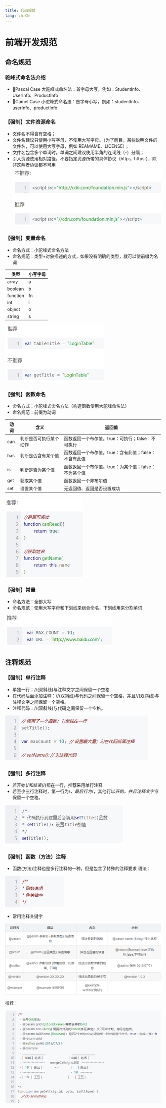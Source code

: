 ```yaml
---
title: 代码规范
lang: zh-CN
---
```


# 前端开发规范

## 命名规范

### 驼峰式命名法介绍

-   Pascal Case 大驼峰式命名法：首字母大写，例如：StudentInfo、UserInfo、ProductInfo
-   Camel Case 小驼峰式命名法：首字母小写，例如：studentInfo、userInfo、productInfo

### 【强制】文件资源命名

-   文件名不得含有空格；
-   文件名建议只使用小写字母，不使用大写字母。（为了醒目，某些说明文件的文件名，可以使用大写字母，例如 REAMAME、LICENSE）；
-   文件名包含多个单词时，单词之间建议使用半角的连词线（-）分隔；
-   引入资源使用相对路径，不要指定资源所带的具体协议（http:，https:），除非这两者协议都不可用
![不指定协议](../assets/code-1.png)

### 【强制】变量命名
* 命名方式：小驼峰式命名方法
* 命名规范：类型+对象描述的方式，如果没有明确的类型，就可以使前缀为名词

|类型	|小写字母|
|--|--|
|array	|a|
|boolean	|b|
|function	|fn|
|int	|i|
|object	|o|
|string	|s|
![命名规范](../assets/code-2.png)

### 【强制】函数命名
* 命名方式：小驼峰式命名方法（构造函数使用大驼峰命名法）
* 命名规范：前缀为动词

|动词	|含义	|返回值|
|--|--|--|
|can	|判断是否可执行某个动作 |	函数返回一个布尔值。true：可执行；false：不可执行|
|has	|判断是否含有某个值	    |       函数返回一个布尔值。true：含有此值；false：不含有此值|
|is	    |判断是否为某个值	    |       函数返回一个布尔值。true：为某个值；false：不为某个值|
|get	|获取某个值	           |              函数返回一个非布尔值|
|set	|设置某个值	           |              无返回值、返回是否设置成功|

![命名规范3](../assets/code-3.png)

### 【强制】常量
* 命名方法：全部大写
* 命名规范：使用大写字母和下划线来组合命名，下划线用来分割单词

![命名规范4](../assets/code-4.png)

## 注释规范

### 【强制】单行注释
* 单独一行：//(双斜线)与注释文字之间保留一个空格
* 在代码后面添加注释：//(双斜线)与代码之间保留一个空格，并且//(双斜线)与注释文字之间保留一个空格。
* 注释代码：//(双斜线)与代码之间保留一个空格。

![注释规范](../assets/code-5.png)

### 【强制】多行注释
* 若开始(/*和结束(*/)都在一行，推荐采用单行注释
* 若至少三行注释时，第一行为/*，最后行为*/，其他行以*开始，并且注释文字与*保留一个空格。

![注释规范](../assets/code-6.png)

### 【强制】函数（方法）注释
* 函数(方法)注释也是多行注释的一种，但是包含了特殊的注释要求
语法：

![注释规范](../assets/code-7.png)

* 常用注释关键字

![注释规范](../assets/code-8.png)

推荐：

![注释规范](../assets/code-9.png)